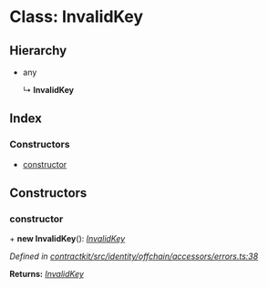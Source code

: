 # Class: InvalidKey

## Hierarchy

* any

  ↳ **InvalidKey**

## Index

### Constructors

* [constructor](_identity_offchain_accessors_errors_.invalidkey.md#constructor)

## Constructors

###  constructor

\+ **new InvalidKey**(): *[InvalidKey](_identity_offchain_accessors_errors_.invalidkey.md)*

*Defined in [contractkit/src/identity/offchain/accessors/errors.ts:38](https://github.com/celo-org/celo-monorepo/blob/master/packages/contractkit/src/identity/offchain/accessors/errors.ts#L38)*

**Returns:** *[InvalidKey](_identity_offchain_accessors_errors_.invalidkey.md)*
